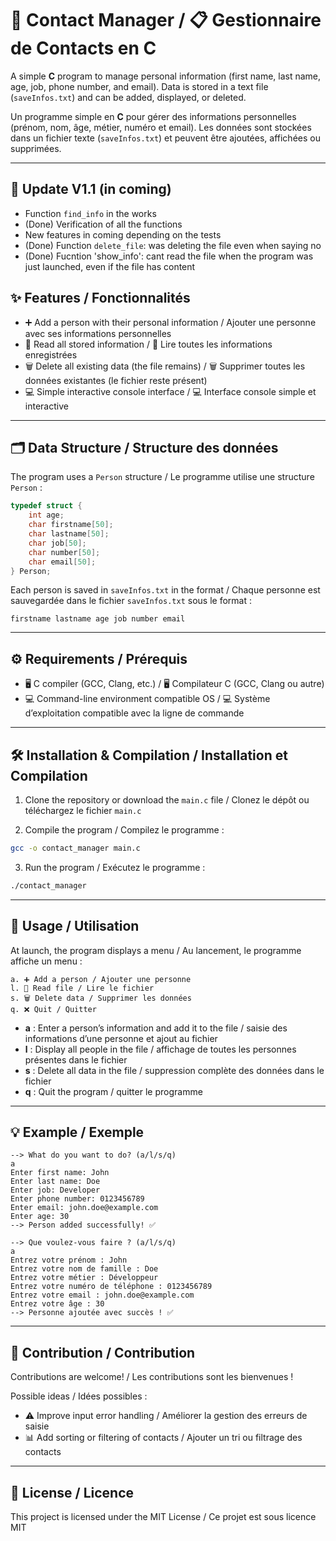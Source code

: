 # 📇 Contact Manager / 📋 Gestionnaire de Contacts en C

A simple **C** program to manage personal information (first name, last name, age, job, phone number, and email). Data is stored in a text file (`saveInfos.txt`) and can be added, displayed, or deleted.

Un programme simple en **C** pour gérer des informations personnelles (prénom, nom, âge, métier, numéro et email). Les données sont stockées dans un fichier texte (`saveInfos.txt`) et peuvent être ajoutées, affichées ou supprimées.

---

## 🚧 Update V1.1 (in coming)

* Function `find_info` in the works
* (Done) Verification of all the functions
* New features in coming depending on the tests
* (Done) Function `delete_file`: was deleting the file even when saying no
* (Done) Fucntion 'show_info': cant read the file when the program was just launched, even if the file has content

## ✨ Features / Fonctionnalités

* ➕ Add a person with their personal information / Ajouter une personne avec ses informations personnelles
* 📖 Read all stored information / 📖 Lire toutes les informations enregistrées
* 🗑️ Delete all existing data (the file remains) / 🗑️ Supprimer toutes les données existantes (le fichier reste présent)
* 💻 Simple interactive console interface / 💻 Interface console simple et interactive

---

## 🗂️ Data Structure / Structure des données

The program uses a `Person` structure / Le programme utilise une structure `Person` :

```c
typedef struct {
    int age;
    char firstname[50];
    char lastname[50];
    char job[50];
    char number[50];
    char email[50];
} Person;
```

Each person is saved in `saveInfos.txt` in the format / Chaque personne est sauvegardée dans le fichier `saveInfos.txt` sous le format :

```
firstname lastname age job number email
```

---

## ⚙️ Requirements / Prérequis

* 🖥️ C compiler (GCC, Clang, etc.) / 🖥️ Compilateur C (GCC, Clang ou autre)
* 💻 Command-line environment compatible OS / 💻 Système d’exploitation compatible avec la ligne de commande

---

## 🛠️ Installation & Compilation / Installation et Compilation

1. Clone the repository or download the `main.c` file / Clonez le dépôt ou téléchargez le fichier `main.c`

2. Compile the program / Compilez le programme :

```bash
gcc -o contact_manager main.c
```

3. Run the program / Exécutez le programme :

```bash
./contact_manager
```

---

## 📝 Usage / Utilisation

At launch, the program displays a menu / Au lancement, le programme affiche un menu :

```
a. ➕ Add a person / Ajouter une personne
l. 📖 Read file / Lire le fichier
s. 🗑️ Delete data / Supprimer les données
q. ❌ Quit / Quitter
```

* **a** : Enter a person’s information and add it to the file / saisie des informations d’une personne et ajout au fichier
* **l** : Display all people in the file / affichage de toutes les personnes présentes dans le fichier
* **s** : Delete all data in the file / suppression complète des données dans le fichier
* **q** : Quit the program / quitter le programme

---

## 💡 Example / Exemple

```
--> What do you want to do? (a/l/s/q)
a
Enter first name: John
Enter last name: Doe
Enter job: Developer
Enter phone number: 0123456789
Enter email: john.doe@example.com
Enter age: 30
--> Person added successfully! ✅
```

```
--> Que voulez-vous faire ? (a/l/s/q)
a
Entrez votre prénom : John
Entrez votre nom de famille : Doe
Entrez votre métier : Développeur
Entrez votre numéro de téléphone : 0123456789
Entrez votre email : john.doe@example.com
Entrez votre âge : 30
--> Personne ajoutée avec succès ! ✅
```

---

## 🤝 Contribution / Contribution

Contributions are welcome! / Les contributions sont les bienvenues !

Possible ideas / Idées possibles :

* ⚠️ Improve input error handling / Améliorer la gestion des erreurs de saisie
* 📊 Add sorting or filtering of contacts / Ajouter un tri ou filtrage des contacts

---

## 📜 License / Licence

This project is licensed under the MIT License / Ce projet est sous licence MIT
